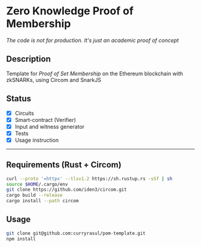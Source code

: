 # Zero Knowledge Proof of Membership

*The code is not for production. It's just an academic proof of concept*

## Description
Template for *Proof of Set Membership* on the Ethereum blockchain with zkSNARKs, using Circom and SnarkJS

## Status
- [x] Circuits
- [x] Smart-contract (Verifier)
- [x] Input and witness generator
- [x] Tests
- [x] Usage instruction

___

## Requirements (Rust + Circom)
```bash
curl --proto '=https' --tlsv1.2 https://sh.rustup.rs -sSf | sh
source $HOME/.cargo/env
git clone https://github.com/iden3/circom.git
cargo build --release
cargo install --path circom
```

## Usage
```bash
git clone git@github.com:curryrasul/pom-template.git
npm install
```
